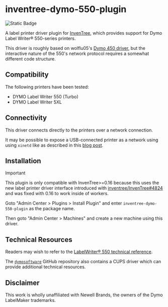 # inventree-dymo-550-plugin

![Static Badge](https://img.shields.io/badge/License-MIT-blue)

A label printer driver plugin for [InvenTree](https://inventree.org/), which
provides support for Dymo Label Writer® 550-series printers.

This driver is roughly based on wolflu05's [Dymo 450
driver](https://github.com/wolflu05/inventree-dymo-plugin), but the interactive
nature of the 550's network protocol requires a somewhat different code
structure.

## Compatibility

The following printers have been tested:

- DYMO Label Writer 550 (Turbo)
- DYMO Label Writer 5XL

## Connectivity

This driver connects directly to the printers over a network connection.

It may be possible to expose a USB-connected printer as a network using using `xinetd` like as described in this [blog
post](https://nerdig.es/labelwriter-im-netz-teil1/).

## Installation

> [!IMPORTANT]
> This plugin is only compatible with InvenTree>=0.16 because this uses the new
label printer driver interface introduced with
[inventree/InvenTree#4824](https://github.com/inventree/InvenTree/pull/4824) and
was fixed with 0.16 to work inside of workers.

Goto "Admin Center > Plugins > Install Plugin" and enter `inventree-dymo-550-plugin` as the package name.

Then goto "Admin Center > Machines" and create a new machine using this driver.

## Technical Resources

Readers may wish to refer to the [LabelWriter® 550 technical
reference](https://download.dymo.com/dymo/user-guides/LabelWriter/LW550Series/LW%20550%20Technical%20Reference.pdf).

The
[`dymosoftware`](https://github.com/dymosoftware/Drivers/tree/main/LW5xx_Linux/src/lw)
GitHub repository also contains a CUPS driver which can provide additional
technical resources.

## Disclaimer

This work is wholly unaffiliated with Newell Brands, the owners of the Dymo LabelMaker trademarks.